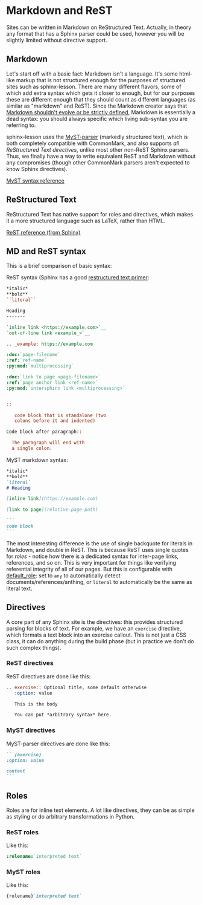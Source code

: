 # Markdown and ReST

Sites can be written in Markdown on ReStructured Text.  Actually, in
theory any format that has a Sphinx parser could be used, however you
will be slightly limited without directive support.

## Markdown

Let's start off with a basic fact: Markdown isn't a language.  It's
some html-like markup that is not structured enough for the purposes
of structured sites such as sphinx-lesson.  There are many different
flavors, some of which add extra syntax which gets it closer to
enough, but for our purposes these are different enough that they
should count as different languages (as similar as "markdown" and
ReST).  Since the Markdown creator says that [Markdown shouldn't
evolve or be strictly defined](https://en.wikipedia.org/wiki/Markdown#CommonMark), Markdown is
essentially a dead syntax: you should always specific which living
sub-syntax you are referring to.

sphinx-lesson uses the [MyST-parser] (markedly structured text),
which is both completely compatible with CommonMark, and also supports
*all ReStructured Text directives*, unlike most other non-ReST Sphinx
parsers.  Thus, we finally have a way to write equivalent ReST and
Markdown without any compromises (though other CommonMark parsers
aren't expected to know Sphinx directives).

[MyST syntax reference](https://myst-parser.readthedocs.io/en/latest/using/syntax.html)

## ReStructured Text

ReStructured Text has native support for roles and directives, which
makes it a more structured language such as LaTeX, rather than HTML.

[ReST reference (from Sphinx)](https://www.sphinx-doc.org/en/master/usage/restructuredtext/basics.html)

## MD and ReST syntax

This is a brief comparison of basic syntax:

ReST syntax (Sphinx has a good [restructured text primer](https://www.sphinx-doc.org/en/master/usage/restructuredtext/basics.html):

```rst
*italic*
**bold**
``literal``

Heading
-------

`inline link <https://example.com>`__
`out-of-line link <example_>`__

.. _example: https://example.com

:doc:`page-filename`
:ref:`ref-name`
:py:mod:`multiprocessing`

:doc:`link to page <page-filename>`
:ref:`page anchor link <ref-name>`
:py:mod:`intersphinx link <multiprocessing>`


::

   code block that is standalone (two
   colons before it and indented)

Code block after paragraph::

  The paragraph will end with
  a single colon.
```

MyST markdown syntax:

````md
*italic*
**bold**
`literal`
# Heading

[inline link](https://example.com)

[link to page](relative-page-path)

```
code block
```
````

The most interesting difference is the use of single backquote for
literals in Markdown, and double in ReST.  This is because ReST uses
single quotes for *roles* - notice how there is a dedicated syntax for
inter-page links, references, and so on.  This is very important for
things like verifying referential integrity of all of our pages.  But
this is configurable with [default_role](https://www.sphinx-doc.org/en/master/usage/configuration.html#confval-default_role):
set to `any` to automatically detect documents/references/anthing,
or `literal` to automatically be the same as literal text.

## Directives

A core part of any Sphinx site is the directives: this provides
structured parsing for blocks of text.  For example, we have an
`exercise` directive, which formats a text block into an exercise
callout.  This is not just a CSS class, it can do anything during the
build phase (but in practice we don't do such complex things).

### ReST directives

ReST directives are done like this:

```rst
.. exercise:: Optional title, some default otherwise
   :option: value

   This is the body

   You can put *arbitrary syntax* here.
```

### MyST directives

MyST-parser directives are done like this:

````md
```{exercise}
:option: value

content
```
````

## Roles

Roles are for inline text elements.  A lot like directives, they can
be as simple as styling or do arbitrary transformations in Python.

### ReST roles

Like this:

```rst
:rolename:`interpreted text`
```

### MyST roles

Like this:

```md
{rolename}`interpreted text`
```

[myst-parser]: https://github.com/executablebooks/myst-parser
